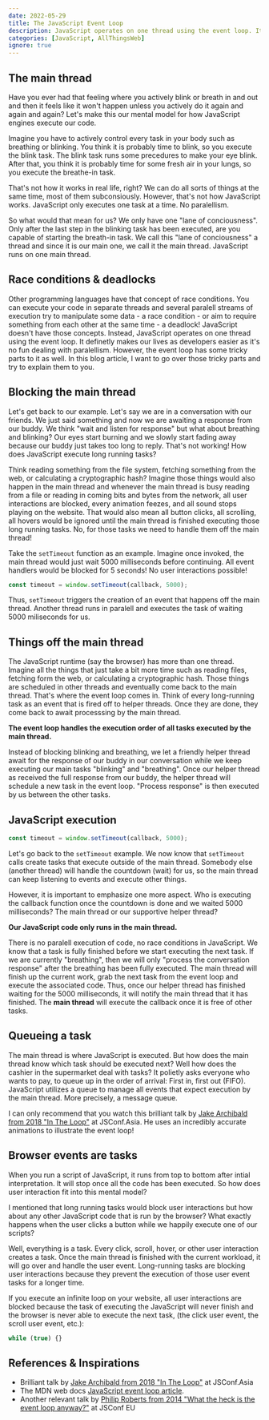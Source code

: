 ```yaml
---
date: 2022-05-29
title: The JavaScript Event Loop
description: JavaScript operates on one thread using the event loop. It definetly makes our lives as developers easier as it's no fun dealing with paralellism. However, the event loop has some tricky parts to it as well. In this blog article, I want to go over those tricky parts and try to explain them to you.
categories: [JavaScript, AllThingsWeb]
ignore: true
---
```


## The main thread

Have you ever had that feeling where you actively blink or breath in and out and then it feels like it won't happen unless you actively do it again and again and again? Let's make this our mental model for how JavaScript engines execute our code.

Imagine you have to actively control every task in your body such as breathing or blinking. You think it is probably time to blink, so you execute the blink task. The blink task runs some precedures to make your eye blink. After that, you think it is probably time for some fresh air in your lungs, so you execute the breathe-in task.

That's not how it works in real life, right? We can do all sorts of things at the same time, most of them subconsiously. However, that's not how JavaScript works. JavaScript only executes one task at a time. No paralellism.

So what would that mean for us? We only have one "lane of conciousness". Only after the last step in the blinking task has been executed, are you capable of starting the breath-in task. We call this "lane of conciousness" a thread and since it is our main one, we call it the main thread. JavaScript runs on one main thread.

## Race conditions & deadlocks

Other programming languages have that concept of race conditions. You can execute your code in separate threads and several paralell streams of execution try to manipulate some data - a race condition - or aim to require something from each other at the same time - a deadlock! JavaScript doesn't have those concepts. Instead, JavaScript operates on one thread using the event loop. It definetly makes our lives as developers easier as it's no fun dealing with paralellism. However, the event loop has some tricky parts to it as well. In this blog article, I want to go over those tricky parts and try to explain them to you.

## Blocking the main thread

Let's get back to our example. Let's say we are in a conversation with our friends. We just said something and now we are awaiting a response from our buddy. We think "wait and listen for response" but what about breathing and blinking? Our eyes start burning and we slowly start fading away because our buddy just takes too long to reply. That's not working! How does JavaScript execute long running tasks?

Think reading something from the file system, fetching something from the web, or calculating a cryptographic hash? Imagine those things would also happen in the main thread and whenever the main thread is busy reading from a file or reading in coming bits and bytes from the network, all user interactions are blocked, every animation feezes, and all sound stops playing on the website. That would also mean all button clicks, all scrolling, all hovers would be ignored until the main thread is finished executing those long running tasks. No, for those tasks we need to handle them off the main thread!

Take the `setTimeout` function as an example. Imagine once invoked, the main thread would just wait 5000 milliseconds before continuing. All event handlers would be blocked for 5 seconds! No user interactions possible!

```javascript
const timeout = window.setTimeout(callback, 5000);
```

Thus, `setTimeout` triggers the creation of an event that happens off the main thread. Another thread runs in paralell and executes the task of waiting 5000 miliseconds for us.

## Things off the main thread

The JavaScript runtime (say the browser) has more than one thread. Imagine all the things that just take a bit more time such as reading files, fetching form the web, or calculating a cryptographic hash. Those things are scheduled in other threads and eventually come back to the main thread. That's where the event loop comes in. Think of every long-running task as an event that is fired off to helper threads. Once they are done, they come back to await processsing by the main thread.

**The event loop handles the execution order of all tasks executed by the main thread.**

Instead of blocking blinking and breathing, we let a friendly helper thread await for the response of our buddy in our conversation while we keep executing our main tasks "blinking" and "breathing". Once our helper thread as received the full response from our buddy, the helper thread will schedule a new task in the event loop. "Process response" is then executed by us between the other tasks.

## JavaScript execution

```javascript
const timeout = window.setTimeout(callback, 5000);
```

Let's go back to the `setTimeout` example. We now know that `setTimeout` calls create tasks that execute outside of the main thread. Somebody else (another thread) will handle the countdown (wait) for us, so the main thread can keep listening to events and execute other things.

However, it is important to emphasize one more aspect. Who is executing the callback function once the countdown is done and we waited 5000 milliseconds? The main thread or our supportive helper thread?

**Our JavaScript code only runs in the main thread.**

There is no paralell execution of code, no race conditions in JavaScript. We know that a task is fully finished before we start executing the next task. If we are currently "breathing", then we will only "process the conversation response" after the breathing has been fully executed. The main thread will finish up the current work, grab the next task from the event loop and execute the associated code. Thus, once our helper thread has finished waiting for the 5000 milliseconds, it will notify the main thread that it has finished. The **main thread** will execute the callback once it is free of other tasks.

## Queueing a task

The main thread is where JavaScript is executed. But how does the main thread know which task should be executed next? Well how does the cashier in the supermarket deal with tasks? It polietly asks everyone who wants to pay, to queue up in the order of arrival: First in, first out (FIFO). JavaScript utilizes a queue to manage all events that expect execution by the main thread. More precisely, a message queue.

I can only recommend that you watch this brilliant talk by [Jake Archibald from 2018 "In The Loop"](https://www.youtube.com/watch?v=cCOL7MC4Pl0) at JSConf.Asia. He uses an incredibly accurate animations to illustrate the event loop!

## Browser events are tasks

When you run a script of JavaScript, it runs from top to bottom after intial interpretation. It will stop once all the code has been executed. So how does user interaction fit into this mental model?

I mentioned that long running tasks would block user interactions but how about any other JavaScript code that is run by the browser? What exactly happens when the user clicks a button while we happily execute one of our scripts?

Well, everything is a task. Every click, scroll, hover, or other user interaction creates a task. Once the main thread is finished with the current workload, it will go over and handle the user event. Long-running tasks are blocking user interactions because they prevent the execution of those user event tasks for a longer time.

If you execute an infinite loop on your website, all user interactions are blocked because the task of executing the JavaScript will never finish and the browser is never able to execute the next task, (the click user event, the scroll user event, etc.):

```javascript
while (true) {}
```

## References & Inspirations

- Brilliant talk by [Jake Archibald from 2018 "In The Loop"](https://www.youtube.com/watch?v=cCOL7MC4Pl0) at JSConf.Asia
- The MDN web docs [JavaScript event loop article](https://developer.mozilla.org/en-US/docs/Web/JavaScript/EventLoop#queue).
- Another relevant talk by [Philip Roberts from 2014 "What the heck is the event loop anyway?"](https://www.youtube.com/watch?v=8aGhZQkoFbQ) at JSConf EU
